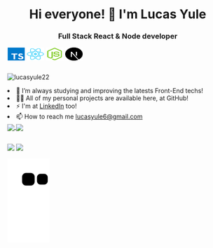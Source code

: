 
<h1 align="center">Hi everyone! 👋 I'm Lucas Yule</h1>

<div>
     <h3 align="center">Full Stack React & Node developer</h3>
      <div align='center' style='display:inline-block;margin-bottom:15px'>
  <img align="center" alt="Ts" height="30" width="40" src="https://raw.githubusercontent.com/devicons/devicon/master/icons/typescript/typescript-plain.svg">
  <img align="center" alt="React" height="30" width="40" src="https://raw.githubusercontent.com/devicons/devicon/master/icons/react/react-original.svg">
    <img align="center" alt="CSS" height="30" width="40" src="https://raw.githubusercontent.com/devicons/devicon/master/icons/nodejs/nodejs-original.svg">
  <img align="center" alt="HTML" height="30" width="40" src="https://raw.githubusercontent.com/devicons/devicon/master/icons/nextjs/nextjs-original.svg">
  </div>
     </div>

<p align="left"> <img src="https://komarev.com/ghpvc/?username=lucasyule22" alt="lucasyule22" /> </p>

<li>🔭 I’m always studying and improving the latests Front-End techs! </li>
<li>👨‍💻 All of my personal projects are available here, at GitHub!</li>
<li>⚡ I'm at <a href = "https://www.linkedin.com/in/lucasyulerocha/">LinkedIn</a> too!</li>
<li>📫 How to reach me  <a href = "mailto:lucasyule6@gmail.com">lucasyule6@gmail.com</a></li>

<a href="https://github.com/anuraghazra/github-readme-stats">
  <img align="center" src="https://github-readme-stats.vercel.app/api?username=lucasyule2212&show_icons=true" />
</a>
<a href="https://github.com/anuraghazra/convoychat">
  <img align="center" src="https://github-readme-stats.vercel.app/api/top-langs/?username=lucasyule2212" />
</a>

##

<a href = "mailto:lucasyule6@gmail.com"><img src="https://img.shields.io/badge/-Gmail-%23333?style=for-the-badge&logo=gmail&logoColor=white" target="_blank"></a>
  <a href="https://www.linkedin.com/in/lucasyulerocha/" target="_blank"><img src="https://img.shields.io/badge/-LinkedIn-%230077B5?style=for-the-badge&logo=linkedin&logoColor=white" target="_blank"></a>  
  
  ![Snake animation](https://github.com/rafaballerini/rafaballerini/blob/output/github-contribution-grid-snake.svg)

